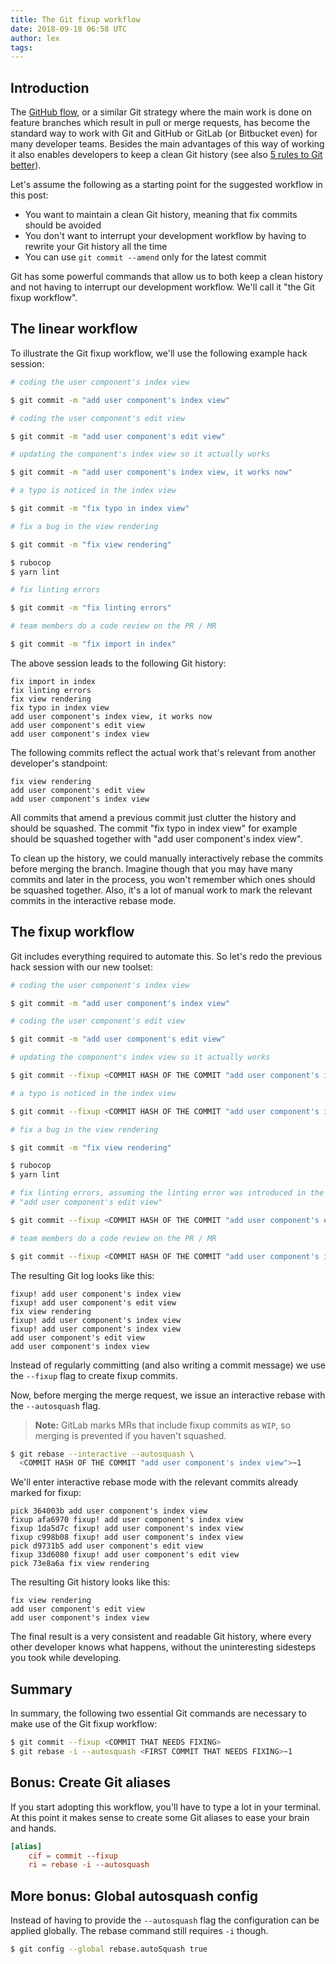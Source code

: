 ```yaml
---
title: The Git fixup workflow
date: 2018-09-18 06:58 UTC
author: lex
tags:
---
```


## Introduction

The [GitHub flow](https://guides.github.com/introduction/flow/), or a similar
Git strategy where the main work is done on feature branches which result in
pull or merge requests, has become the standard way to
work with Git and GitHub or GitLab (or Bitbucket even) for many developer teams. Besides the main
advantages of this way of working it also enables developers to keep a clean
Git history (see also [5 rules to Git
better](https://blog.panter.ch/2016/08/31/5-rules-to-git-better.html)).

Let's assume the following as a starting point for the suggested workflow in
this post:

- You want to maintain a clean Git history, meaning that fix commits should be
  avoided
- You don't want to interrupt your development workflow by having to rewrite
  your Git history all the time
- You can use `git commit --amend` only for the latest commit

Git has some powerful commands that allow us to both keep a clean history and
not having to interrupt our development workflow. We'll call it "the Git fixup
workflow".

## The linear workflow

To illustrate the Git fixup workflow, we'll use the following example hack
session:

```bash
# coding the user component's index view

$ git commit -m "add user component's index view"

# coding the user component's edit view

$ git commit -m "add user component's edit view"

# updating the component's index view so it actually works

$ git commit -m "add user component's index view, it works now"

# a typo is noticed in the index view

$ git commit -m "fix typo in index view"

# fix a bug in the view rendering

$ git commit -m "fix view rendering"

$ rubocop
$ yarn lint

# fix linting errors

$ git commit -m "fix linting errors"

# team members do a code review on the PR / MR

$ git commit -m "fix import in index"
```

The above session leads to the following Git history:

```
fix import in index
fix linting errors
fix view rendering
fix typo in index view
add user component's index view, it works now
add user component's edit view
add user component's index view
```

The following commits reflect the actual work that's relevant from another
developer's standpoint:

```
fix view rendering
add user component's edit view
add user component's index view
```

All commits that amend a previous commit just clutter the history and should be
squashed. The commit "fix typo in index view" for example should be squashed
together with "add user component's index view".

To clean up the history, we could manually interactively rebase the commits
before merging the branch. Imagine though that you may have many commits
and later in the process, you won't remember which ones should be squashed
together. Also, it's a lot of manual work to mark the relevant commits in the
interactive rebase mode.

## The fixup workflow

Git includes everything required to automate this. So let's redo the previous
hack session with our new toolset:

```bash
# coding the user component's index view

$ git commit -m "add user component's index view"

# coding the user component's edit view

$ git commit -m "add user component's edit view"

# updating the component's index view so it actually works

$ git commit --fixup <COMMIT HASH OF THE COMMIT "add user component's index view">

# a typo is noticed in the index view

$ git commit --fixup <COMMIT HASH OF THE COMMIT "add user component's index view">

# fix a bug in the view rendering

$ git commit -m "fix view rendering"

$ rubocop
$ yarn lint

# fix linting errors, assuming the linting error was introduced in the commit
# "add user component's edit view"

$ git commit --fixup <COMMIT HASH OF THE COMMIT "add user component's edit view">

# team members do a code review on the PR / MR

$ git commit --fixup <COMMIT HASH OF THE COMMIT "add user component's index view">
```

The resulting Git log looks like this:

```
fixup! add user component's index view
fixup! add user component's edit view
fix view rendering
fixup! add user component's index view
fixup! add user component's index view
add user component's edit view
add user component's index view
```

Instead of regularly committing (and also writing a commit message) we use the
`--fixup` flag to create fixup commits.

Now, before merging the merge request, we issue an interactive rebase with the
`--autosquash` flag.

> **Note:**
> GitLab marks MRs that include fixup commits as `WIP`, so merging is
> prevented if you haven't squashed.

```bash
$ git rebase --interactive --autosquash \
  <COMMIT HASH OF THE COMMIT "add user component's index view">~1
```

We'll enter interactive rebase mode with the relevant commits already marked
for fixup:

```
pick 364003b add user component's index view
fixup afa6970 fixup! add user component's index view
fixup 1da5d7c fixup! add user component's index view
fixup c998b08 fixup! add user component's index view
pick d9731b5 add user component's edit view
fixup 33d6080 fixup! add user component's edit view
pick 73e8a6a fix view rendering
```

The resulting Git history looks like this:

```
fix view rendering
add user component's edit view
add user component's index view
```

The final result is a very consistent and readable Git history, where every
other developer knows what happens, without the uninteresting sidesteps you
took while developing.

## Summary

In summary, the following two essential Git commands are necessary to make use
of the Git fixup workflow:

```bash
$ git commit --fixup <COMMIT THAT NEEDS FIXING>
$ git rebase -i --autosquash <FIRST COMMIT THAT NEEDS FIXING>~1
```

## Bonus: Create Git aliases

If you start adopting this workflow, you'll have to type a lot in your terminal.
At this point it makes sense to create some Git aliases to ease your brain and
hands.

```conf
[alias]
    cif = commit --fixup
    ri = rebase -i --autosquash
```

## More bonus: Global autosquash config

Instead of having to provide the `--autosquash` flag the configuration can be
applied globally. The rebase command still requires `-i` though.

```bash
$ git config --global rebase.autoSquash true
```
